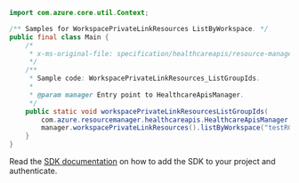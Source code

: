 ```java
import com.azure.core.util.Context;

/** Samples for WorkspacePrivateLinkResources ListByWorkspace. */
public final class Main {
    /*
     * x-ms-original-file: specification/healthcareapis/resource-manager/Microsoft.HealthcareApis/stable/2021-11-01/examples/privatelink/PrivateLinkResourcesListByWorkspace.json
     */
    /**
     * Sample code: WorkspacePrivateLinkResources_ListGroupIds.
     *
     * @param manager Entry point to HealthcareApisManager.
     */
    public static void workspacePrivateLinkResourcesListGroupIds(
        com.azure.resourcemanager.healthcareapis.HealthcareApisManager manager) {
        manager.workspacePrivateLinkResources().listByWorkspace("testRG", "workspace1", Context.NONE);
    }
}
```

Read the [SDK documentation](https://github.com/Azure/azure-sdk-for-java/blob/azure-resourcemanager-healthcareapis_1.0.0-beta.2/sdk/healthcareapis/azure-resourcemanager-healthcareapis/README.md) on how to add the SDK to your project and authenticate.
